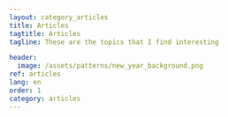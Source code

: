 ```yaml
---
layout: category_articles
title: Articles
tagtitle: Articles
tagline: These are the topics that I find interesting

header:
  image: /assets/patterns/new_year_background.png
ref: articles
lang: en
order: 1
category: articles
---
```





